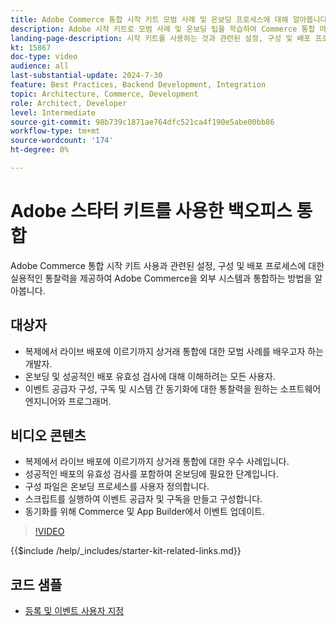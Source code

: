 ```yaml
---
title: Adobe Commerce 통합 시작 키트 모범 사례 및 온보딩 프로세스에 대해 알아봅니다.
description: Adobe 시작 키트로 모범 사례 및 온보딩 팁을 학습하여 Commerce 통합 마스터하기.
landing-page-description: 시작 키트를 사용하는 것과 관련된 설정, 구성 및 배포 프로세스에 대한 실용적인 통찰력을 제공하는 방법에 대해 알아봅니다.
kt: 15867
doc-type: video
audience: all
last-substantial-update: 2024-7-30
feature: Best Practices, Backend Development, Integration
topic: Architecture, Commerce, Development
role: Architect, Developer
level: Intermediate
source-git-commit: 98b739c1871ae764dfc521ca4f190e5abe00bb86
workflow-type: tm+mt
source-wordcount: '174'
ht-degree: 0%

---
```


# Adobe 스타터 키트를 사용한 백오피스 통합

Adobe Commerce 통합 시작 키트 사용과 관련된 설정, 구성 및 배포 프로세스에 대한 실용적인 통찰력을 제공하여 Adobe Commerce을 외부 시스템과 통합하는 방법을 알아봅니다.

## 대상자

* 복제에서 라이브 배포에 이르기까지 상거래 통합에 대한 모범 사례를 배우고자 하는 개발자.
* 온보딩 및 성공적인 배포 유효성 검사에 대해 이해하려는 모든 사용자.
* 이벤트 공급자 구성, 구독 및 시스템 간 동기화에 대한 통찰력을 원하는 소프트웨어 엔지니어와 프로그래머.

## 비디오 콘텐츠

* 복제에서 라이브 배포에 이르기까지 상거래 통합에 대한 우수 사례입니다.
* 성공적인 배포의 유효성 검사를 포함하여 온보딩에 필요한 단계입니다.
* 구성 파일은 온보딩 프로세스를 사용자 정의합니다.
* 스크립트를 실행하여 이벤트 공급자 및 구독을 만들고 구성합니다.
* 동기화를 위해 Commerce 및 App Builder에서 이벤트 업데이트.

>[!VIDEO](https://video.tv.adobe.com/v/3452777?learn=on&captions=kor)

{{$include /help/_includes/starter-kit-related-links.md}}

## 코드 샘플

* [등록 및 이벤트 사용자 지정](https://github.com/adobe/adobe-commerce-samples/tree/main/starter-kit/customize-registrations-and-events)